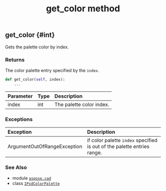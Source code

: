 ﻿---
title: get_color method
second_title: Aspose.CAD for Python via .NET API References
description: 
type: docs
weight: 30
url: /aspose.cad/ipsdcolorpalette/get_color/
is_root: false
---

## get_color {#int}

Gets the palette color by index.


### Returns 


The color palette entry specified by the `index`.


```python
def get_color(self, index):
    ...
```


| Parameter | Type | Description |
| :- | :- | :- |
| index | int | The palette color index. |
### Exceptions
| Exception | Description |
| :- | :- |
| ArgumentOutOfRangeException | if color palette `index` specified is out of the palette entries range. |





### See Also
* module [`aspose.cad`](../../)
* class [`IPsdColorPalette`](/cad/python-net/aspose.cad/ipsdcolorpalette)
